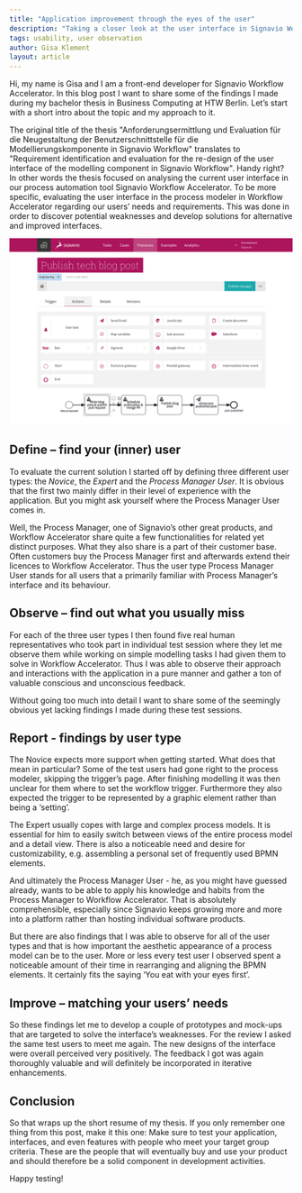 ```yaml
---
title: "Application improvement through the eyes of the user"
description: "Taking a closer look at the user interface in Signavio Workflow Accelerator"
tags: usability, user observation
author: Gisa Klement
layout: article
---
```


Hi, my name is Gisa and I am a front-end developer for Signavio Workflow Accelerator.
In this blog post I want to share some of the findings I made during my bachelor thesis in Business Computing at HTW Berlin.
Let’s start with a short intro about the topic and my approach to it.

The original title of the thesis "Anforderungsermittlung und Evaluation für die Neugestaltung der Benutzerschnittstelle für die Modellierungskomponente in Signavio Workflow" translates to "Requirement identification and evaluation for the re-design of the user interface of the modelling component in Signavio Workflow". Handy right?
In other words the thesis focused on analysing the current user interface in our process automation tool Signavio Workflow Accelerator.
To be more specific, evaluating the user interface in the process modeler in Workflow Accelerator regarding our users’ needs and requirements.
This was done in order to discover potential weaknesses and develop solutions for alternative and improved interfaces.

![Current interface of the process modeler in Workflow Accelerator](../2017/signavio-workflow-editor.png)

## Define – find your (inner) user

To evaluate the current solution I started off by defining three different user types: the *Novice*, the *Expert* and the *Process Manager User*.
It is obvious that the first two mainly differ in their level of experience with the application.
But you might ask yourself where the Process Manager User comes in.

Well, the Process Manager, one of Signavio’s other great products, and Workflow Accelerator share quite a few functionalities for related yet distinct purposes.
What they also share is a part of their customer base.
Often customers buy the Process Manager first and afterwards extend their licences to Workflow Accelerator.
Thus the user type Process Manager User stands for all users that a primarily familiar with Process Manager’s interface and its behaviour.


## Observe – find out what you usually miss

For each of the three user types I then found five real human representatives who took part in individual test session where they let me observe them while working on simple modelling tasks I had given them to solve in Workflow Accelerator.
Thus I was able to observe their approach and interactions with the application in a pure manner and gather a ton of valuable conscious and unconscious feedback.

Without going too much into detail I want to share some of the seemingly obvious yet lacking findings I made during these test sessions.


## Report - findings by user type

The Novice expects more support when getting started.
What does that mean in particular? Some of the test users had gone right to the process modeler, skipping the trigger’s page.
After finishing modelling it was then unclear for them where to set the workflow trigger.
Furthermore they also expected the trigger to be represented by a graphic element rather than being a ‘setting’.

The Expert usually copes with large and complex process models.
It is essential for him to easily switch between views of the entire process model and a detail view.
There is also a noticeable need and desire for customizability, e.g. assembling a personal set of frequently used BPMN elements.

And ultimately the Process Manager User - he, as you might have guessed already, wants to be able to apply his knowledge and habits from the Process Manager to Workflow Accelerator.
That is absolutely comprehensible, especially since Signavio keeps growing more and more into a platform rather than hosting individual software products.

But there are also findings that I was able to observe for all of the user types and that is how important the aesthetic appearance of a process model can be to the user.
More or less every test user I observed spent a noticeable amount of their time in rearranging and aligning the BPMN elements.
It certainly fits the saying ‘You eat with your eyes first’.


## Improve – matching your users’ needs

So these findings let me to develop a couple of prototypes and mock-ups that are targeted to solve the interface’s weaknesses.
For the review I asked the same test users to meet me again.
The new designs of the interface were overall perceived very positively.
The feedback I got was again thoroughly valuable and will definitely be incorporated in iterative enhancements.


## Conclusion

So that wraps up the short resume of my thesis.
If you only remember one thing from this post, make it this one: Make sure to test your application, interfaces, and even features with people who meet your target group criteria.
These are the people that will eventually buy and use your product and should therefore be a solid component in development activities.

Happy testing!
